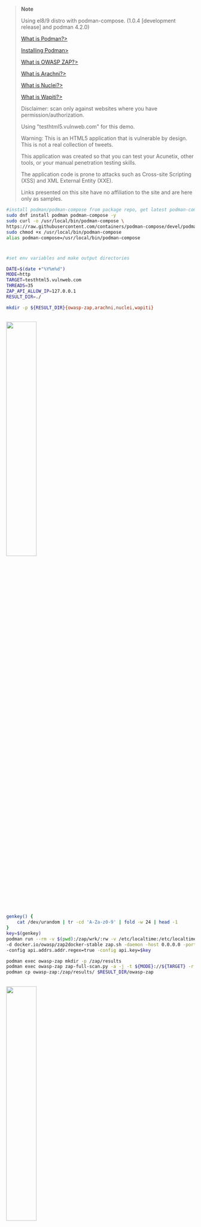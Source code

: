 #

> **Note**
>
> Using el8/9 distro with podman-compose. (1.0.4 [development release] and podman 4.2.0)
>
> [What is Podman?>](https://www.redhat.com/en/topics/containers/what-is-podman)
>
> [Installing Podman>](https://podman.io/getting-started/installation)
>
> [What is OWASP ZAP?>](https://www.zaproxy.org/)
>
> [What is Arachni?>](https://www.arachni-scanner.com/)
>
> [What is Nuclei?>](https://projectdiscovery.io/)
>
> [What is Wapiti?>](https://wapiti-scanner.github.io/)
>
>   Disclaimer: scan only against websites where you have permission/authorization.
>
>   Using "testhtml5.vulnweb.com" for this demo.
>
>   Warning: This is an HTML5 application that is vulnerable by design. This is not a real collection of tweets. 
>
>   This application was created so that you can test your Acunetix, other tools, or your manual penetration testing skills. 
>
>   The application code is prone to attacks such as Cross-site Scripting (XSS) and XML External Entity (XXE). 
>
>   Links presented on this site have no affiliation to the site and are here only as samples.

```sh
#install podman/podman-compose from package repo, get latest podman-compose
sudo dnf install podman podman-compose -y
sudo curl -o /usr/local/bin/podman-compose \
https://raw.githubusercontent.com/containers/podman-compose/devel/podman_compose.py
sudo chmod +x /usr/local/bin/podman-compose
alias podman-compose=/usr/local/bin/podman-compose
```

#

```sh
#set env variables and make output directories

DATE=$(date +"%Y%m%d")
MODE=http
TARGET=testhtml5.vulnweb.com
THREADS=35
ZAP_API_ALLOW_IP=127.0.0.1
RESULT_DIR=./

mkdir -p ${RESULT_DIR}{owasp-zap,arachni,nuclei,wapiti}
```

## <img src="https://res.cloudinary.com/practicaldev/image/fetch/s--r24tUVpQ--/c_imagga_scale,f_auto,fl_progressive,h_900,q_auto,w_1600/https://dev-to-uploads.s3.amazonaws.com/i/8uadzrkmk3n3tige1kgx.png" width=40% height=40%>

```sh
genkey() {
    cat /dev/urandom | tr -cd 'A-Za-z0-9' | fold -w 24 | head -1
}
key=$(genkey)
podman run --rm -v $(pwd):/zap/wrk/:rw -v /etc/localtime:/etc/localtime:ro -u zap -p 8080:8080 -it --name owasp-zap \
-d docker.io/owasp/zap2docker-stable zap.sh -daemon -host 0.0.0.0 -port 8080 -config api.addrs.addr.name=$ZAP_API_ALLOW_IP \
-config api.addrs.addr.regex=true -config api.key=$key

podman exec owasp-zap mkdir -p /zap/results
podman exec owasp-zap zap-full-scan.py -a -j -t ${MODE}://${TARGET} -r /zap/results/zap-report-${MODE}-${TARGET}-${DATE}.html
podman cp owasp-zap:/zap/results/ $RESULT_DIR/owasp-zap
```

## <img src="https://www.arachni-scanner.com/wp-content/uploads/2013/03/arachni-web-logo.png" width=40% height=40%>

```sh
#build arachni
tee $RESULT_DIR/arachni/Dockerfile<<EOF
FROM docker.io/debian:stable
RUN apt-get update -y && apt-get install build-essential \
    libcurl4 libcurl4-openssl-dev ruby ruby-dev \
    wget ca-certificates chromium -y && apt-get autoremove -y
RUN wget -qO- https://github.com/Arachni/arachni/releases/download/v1.6.1.3/arachni-1.6.1.3-0.6.1.1-linux-x86_64.tar.gz \
    | tar zx && mv /arachni-1.6.1.3-0.6.1.1 /opt/arachni
RUN groupadd -r arachni && useradd -r -g arachni arachni
RUN chown -R arachni:arachni /opt/arachni
USER arachni
CMD ["/bin/bash"]
EOF

podman build -t arachni -f $RESULT_DIR/arachni/Dockerfile
podman run --rm -v /etc/localtime:/etc/localtime:ro -it --name arachni -d arachni

#execute scan
podman exec arachni mkdir -p /opt/arachni/results/arachni_${MODE}_scan_${DATE}/
podman exec arachni /opt/arachni/bin/arachni --output-verbose --scope-include-subdomains \
--report-save-path=/opt/arachni/results/arachni_${MODE}_scan_${DATE}/arachni_${MODE}_${TARGET}.afr \
--output-only-positives ${MODE}://$TARGET

#generate html report from afr
podman exec arachni /opt/arachni/bin/arachni_reporter \
/opt/arachni/results/arachni_${MODE}_scan_${DATE}/arachni_${MODE}_${TARGET}.afr \
--report=html:outfile=/opt/arachni/results/arachni_${MODE}_scan_${DATE}/arachni_${MODE}_${TARGET}_${DATE}.html.zip

podman cp arachni:/opt/arachni/results/ $RESULT_DIR/arachni
```

## <img src="https://1.bp.blogspot.com/-IywUo6ng-aA/Xqhh_Py83DI/AAAAAAAAGHA/xbkI1KWpuB0VnRyvdSoRWHM8tOEX0iD6QCLcBGAsYHQ/s1600/nuclei.png" width=20% height=20%>

```sh
tee $RESULT_DIR/nuclei/Dockerfile<<EOF
FROM docker.io/golang:1.19.4-alpine as build-env
RUN apk add build-base
RUN go install -v github.com/projectdiscovery/nuclei/v2/cmd/nuclei@latest
FROM docker.io/alpine:3.17.0
RUN apk add --no-cache bind-tools ca-certificates chromium
COPY --from=build-env /go/bin/nuclei /usr/local/bin/nuclei
EOF

#build Nuclei
podman build -t nuclei -f $RESULT_DIR/nuclei/Dockerfile
podman run --rm -v /etc/localtime:/etc/localtime:ro -it --name nuclei -d nuclei

#update templates
podman exec nuclei nuclei -ut
podman exec nuclei mkdir -p /results

#execute scan
podman exec nuclei nuclei -c $THREADS -ni -u ${MODE}://${TARGET} -o /results/nuclei-${MODE}-${TARGET}-${DATE}.log
podman cp nuclei:/results $RESULT_DIR/nuclei
```

## <img src="https://wapiti-scanner.github.io/wapiti_400.png" width=20% height=20%>

```sh
tee $RESULT_DIR/wapiti/Dockerfile<<EOF
FROM docker.io/debian:bullseye-slim as build
ENV DEBIAN_FRONTEND=noninteractive \
  LANG=en_US.UTF-8
WORKDIR /usr/src/app/
RUN apt-get update \
  && apt-get install python3 python3-pip python3-setuptools ca-certificates wget unzip -y \
  && apt-get clean -yq \
  && apt-get autoremove -yq \
  && rm -rf /var/lib/apt/lists/* /tmp/* /var/tmp/* \
  && truncate -s 0 /var/log/*log \
  && wget https://github.com/wapiti-scanner/wapiti/archive/refs/heads/master.zip && unzip master.zip \
  && mv ./wapiti-master/* ./
RUN python3 setup.py install
FROM debian:bullseye-slim
ENV DEBIAN_FRONTEND=noninteractive \
  LANG=en_US.UTF-8 \
  PYTHONDONTWRITEBYTECODE=1
RUN apt-get update \
  && apt-get install python3 python3-setuptools -y \
  && apt-get clean -yq \
  && apt-get autoremove -yq \
  && rm -rf /var/lib/apt/lists/* /tmp/* /var/tmp/* \
  && truncate -s 0 /var/log/*log
COPY --from=build /usr/local/lib/python3.9/dist-packages/ /usr/local/lib/python3.9/dist-packages/
COPY --from=build /usr/local/bin/wapiti /usr/local/bin/wapiti-getcookie /usr/local/bin/
EOF

#build Wapiti
podman build -t wapiti -f $RESULT_DIR/wapiti/Dockerfile
podman run --rm -v /etc/localtime:/etc/localtime:ro -it --name wapiti -d wapiti

#update and execute scan
podman exec wapiti wapiti --update
podman exec wapiti wapiti -v2 -u ${MODE}://${TARGET}

#get report
podman cp wapiti:/root/.wapiti/generated_report $RESULT_DIR/wapiti
```

```sh
#cleanup
podman system reset -f
sudo dnf remove podman podman-compose && rm -f /usr/local/bin/podman-compose
```

To-do's:

generate ansible playbooks

generate k8s services
